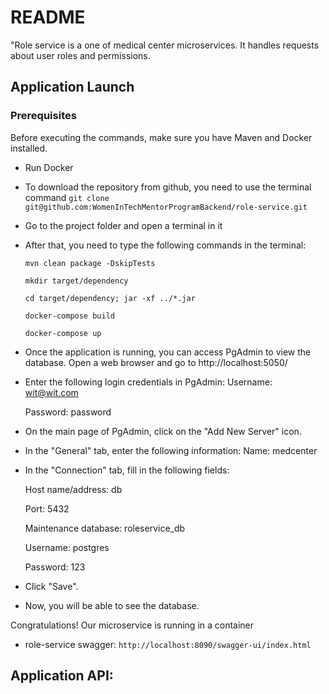 # README #

"Role service is a one of medical center microservices. It handles requests about user roles and permissions.

## Application Launch ##

### Prerequisites ###
Before executing the commands, make sure you have Maven and Docker installed.

* Run Docker
* To download the repository from github, you need to use the terminal command
  `git clone git@github.com:WomenInTechMentorProgramBackend/role-service.git`
* Go to the project folder and open a terminal in it
* After that, you need to type the following commands in the terminal:

  `mvn clean package -DskipTests`

  `mkdir target/dependency`

  `cd target/dependency; jar -xf ../*.jar`

  `docker-compose build`

  `docker-compose up`
* Once the application is running, you can access PgAdmin to view the database. Open a web browser and go to http://localhost:5050/
* Enter the following login credentials in PgAdmin:
  Username: wit@wit.com

  Password: password
* On the main page of PgAdmin, click on the "Add New Server" icon.
* In the "General" tab, enter the following information:
  Name: medcenter
* In the "Connection" tab, fill in the following fields:

  Host name/address: db

  Port: 5432

  Maintenance database: roleservice_db

  Username: postgres

  Password: 123
* Click "Save".
* Now, you will be able to see the database.

Congratulations! Our microservice is running in a container

* role-service swagger:
  ```http://localhost:8090/swagger-ui/index.html```

## Application API: ##